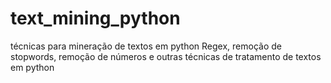 # text_mining_python
técnicas para mineração de textos em python
Regex, remoção de stopwords, remoção de números e outras técnicas de tratamento de textos em python
